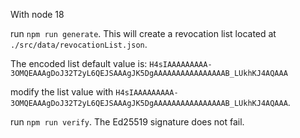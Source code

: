 With node 18

run `npm run generate`. This will create a revocation list located at `./src/data/revocationList.json`.

The encoded list default value is: `H4sIAAAAAAAAA-3OMQEAAAgDoJ32T2yL6QEJSAAAgJK5DgAAAAAAAAAAAAAAAAB_LUkhKJ4AQAAA`

modify the list value with `H4sIAAAAAAAAA-3OMQEAAAgDoJ32T2yL6QEJSAAAgJK5DgAAAAAAAAAAAAAAAAB_LUkhKJ4AQAAA`. 

run `npm run verify`. The Ed25519 signature does not fail.
